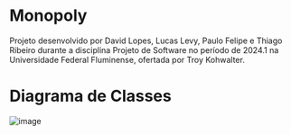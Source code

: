 # Monopoly

Projeto desenvolvido por David Lopes, Lucas Levy, Paulo Felipe e Thiago Ribeiro durante a disciplina Projeto de Software no período de 2024.1 na Universidade Federal Fluminense, ofertada por Troy Kohwalter.

# Diagrama de Classes
![image](https://github.com/Feliope/Monopoly/assets/73501879/8ec38a2d-75f3-4663-86bc-5577fd1d31ca)
